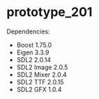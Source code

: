 # prototype_201

Dependencies:
 * Boost 1.75.0
 * Eigen 3.3.9
 * SDL2 2.0.14
 * SDL2 Image 2.0.5
 * SDL2 Mixer 2.0.4
 * SDL2 TTF 2.0.15
 * SDL2 GFX 1.0.4
